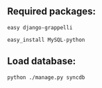 Required packages:
------------------

```
easy django-grappelli
```
```
easy_install MySQL-python
```

Load database:
--------------

```
python ./manage.py syncdb
```

